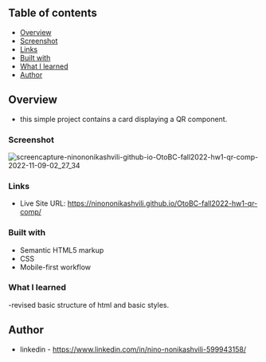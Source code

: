 ## Table of contents

  - [Overview](#overview)
  - [Screenshot](#screenshot)
  - [Links](#links)
  - [Built with](#built-with)
  - [What I learned](#what-i-learned)
  - [Author](#author)



## Overview
- this simple project contains a card displaying a QR component.

### Screenshot

![screencapture-ninononikashvili-github-io-OtoBC-fall2022-hw1-qr-comp-2022-11-09-02_27_34](https://user-images.githubusercontent.com/61002720/200689826-cf4913d8-1976-470b-bc9c-5c5db19f27ca.png)


### Links

- Live Site URL: https://ninononikashvili.github.io/OtoBC-fall2022-hw1-qr-comp/


### Built with

- Semantic HTML5 markup
- CSS 
- Mobile-first workflow

### What I learned

-revised basic structure of html and basic styles.


## Author

- linkedin - https://www.linkedin.com/in/nino-nonikashvili-599943158/


